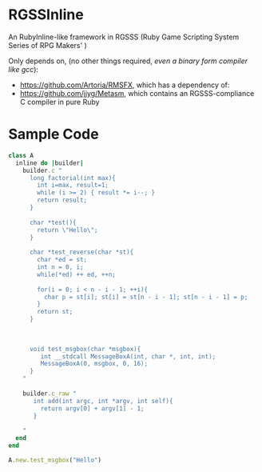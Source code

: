 RGSSInline
==========

An RubyInline-like framework in RGSSS (Ruby Game Scripting System Series of RPG Makers' )

Only depends on, (no other things required, *even a binary form compiler like gcc*):
* https://github.com/Artoria/RMSFX, which has a dependency of:
* https://github.com/jjyg/Metasm, which contains an RGSSS-compliance C compiler in pure Ruby




Sample Code
============
```ruby
class A
  inline do |builder|
    builder.c "
      long factorial(int max){
        int i=max, result=1;
        while (i >= 2) { result *= i--; }
        return result;
      }
      
      char *test(){
        return \"Hello\";
      }
      
      char *test_reverse(char *st){
        char *ed = st;
        int n = 0, i;
        while(*ed) ++ ed, ++n;
        
        for(i = 0; i < n - i - 1; ++i){
          char p = st[i]; st[i] = st[n - i - 1]; st[n - i - 1] = p;
        }
        return st;
      }
       
      
      
      void test_msgbox(char *msgbox){
         int __stdcall MessageBoxA(int, char *, int, int);
         MessageBoxA(0, msgbox, 0, 16);
      }
    "
    
    builder.c_raw "
       int add(int argc, int *argv, int self){
         return argv[0] + argv[1] - 1;
       }
    
    "
  end
end

A.new.test_msgbox("Hello")
```
